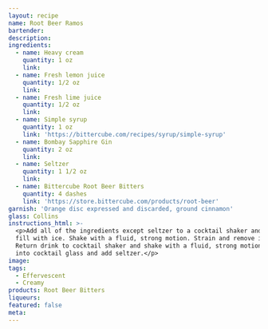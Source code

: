 ```yaml
---
layout: recipe
name: Root Beer Ramos
bartender:
description:
ingredients:
  - name: Heavy cream
    quantity: 1 oz
    link:
  - name: Fresh lemon juice
    quantity: 1/2 oz
    link:
  - name: Fresh lime juice
    quantity: 1/2 oz
    link:
  - name: Simple syrup
    quantity: 1 oz
    link: 'https://bittercube.com/recipes/syrup/simple-syrup'
  - name: Bombay Sapphire Gin
    quantity: 2 oz
    link:
  - name: Seltzer
    quantity: 1 1/2 oz
    link:
  - name: Bittercube Root Beer Bitters
    quantity: 4 dashes
    link: 'https://store.bittercube.com/products/root-beer'
garnish: 'Orange disc expressed and discarded, ground cinnamon'
glass: Collins
instructions_html: >-
  <p>Add all of the ingredients except seltzer to a cocktail shaker and then
  fill with ice. Shake with a fluid, strong motion. Strain and remove ice.
  Return drink to cocktail shaker and shake with a fluid, strong motion. Strain
  into cocktail glass and add seltzer.</p>
image:
tags:
  - Effervescent
  - Creamy
products: Root Beer Bitters
liqueurs:
featured: false
meta:
---
```


